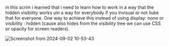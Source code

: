 in this scrim i learned that i need to learn how to work in a way that the hidden visibility works uin a way for everybody if you invisual or not liuke that for everyone. 
One way to achieve this instead of using display: none or visibility : hidden (cause also hides from the visibility tree we can use CSS or opacity for screen readers).

![Screenshot from 2024-09-02 10-53-43](https://github.com/user-attachments/assets/9001e866-1d24-407d-a005-83c8380f1c41)


